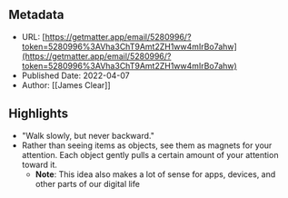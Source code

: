 ## Metadata
* URL: [https://getmatter.app/email/5280996/?token=5280996%3AVha3ChT9Amt2ZH1ww4mIrBo7ahw](https://getmatter.app/email/5280996/?token=5280996%3AVha3ChT9Amt2ZH1ww4mIrBo7ahw)
* Published Date: 2022-04-07
* Author: [[James Clear]]

## Highlights
* "Walk slowly, but never backward."
* Rather than seeing items as objects, see them as magnets for your attention. Each object gently pulls a certain amount of your attention toward it.
  * **Note**: This idea also makes a lot of sense for apps, devices, and other parts of our digital life